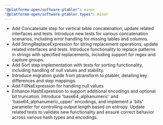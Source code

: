 ```yaml
---
"@platforma-open/software-ptabler": minor
"@platforma-open/software-ptabler.types": minor
---
```


- Add Concatenate step for vertical table concatenation; update related interfaces and tests. Introduce new tests for various concatenation scenarios, including error handling for missing tables and columns.
- Add StringReplaceExpression for string replacement operations; update related interfaces and tests. Introduce functionality to replace patterns in strings with specified replacements, including support for regex and capture groups.
- Add Sort step implementation with tests for sorting functionality, including handling of null values and stability.
- Introduce migration guide from ptransform to ptabler, detailing key differences and step mappings.
- Add FillNaExpression for handling null values
- Enhance HashExpression to support additional encodings and optional bit truncation. Introduce 'base64_alphanumeric' and 'base64_alphanumeric_upper' encodings, and implement a 'bits' parameter for controlling output length based on entropy. Update related tests to validate new functionality and ensure correct behavior across various hash types and encodings.